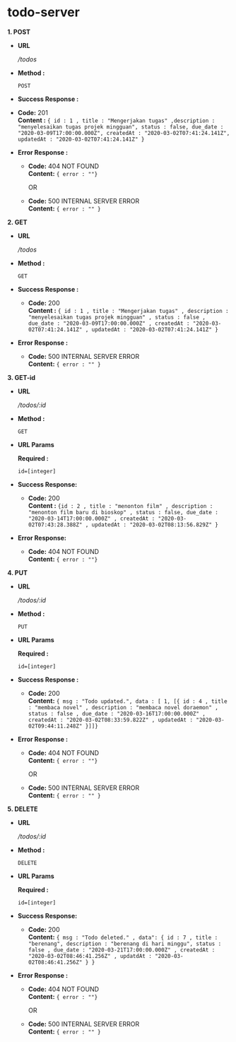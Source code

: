 # todo-server

**1. POST**

* **URL**

    _/todos_

* **Method :**

    `POST`

* **Success Response :**

* **Code:** 201 <br />
    **Content :** `{ id : 1 , title : "Mengerjakan tugas" ,description : "menyelesaikan tugas projek mingguan", status : false, due_date : "2020-03-09T17:00:00.000Z", createdAt : "2020-03-02T07:41:24.141Z", updatedAt : "2020-03-02T07:41:24.141Z" }`

* **Error Response :**

  * **Code:** 404 NOT FOUND <br />
    **Content:** `{ error : ""}`

    OR

  * **Code:** 500 INTERNAL SERVER ERROR <br />
    **Content:** `{ error : "" }`


**2. GET**

* **URL**

    _/todos_

* **Method :**

    `GET`

* **Success Response :**

  * **Code:** 200 <br />
    **Content :** `{ id : 1 , title : "Mengerjakan tugas" , description : "menyelesaikan tugas projek mingguan" , status : false , due_date : "2020-03-09T17:00:00.000Z" , createdAt : "2020-03-02T07:41:24.141Z" , updatedAt : "2020-03-02T07:41:24.141Z"
  }`

* **Error Response :**

  * **Code:** 500 INTERNAL SERVER ERROR <br />
    **Content:** `{ error : "" }`


**3. GET-id**

* **URL**

    _/todos/:id_

* **Method :**

    `GET`

* **URL Params**

  **Required :**

    `id=[integer]`

* **Success Response:**

  * **Code:** 200 <br />
    **Content :** `{id : 2 , title : "menonton film" , description : "menonton film baru di bioskop" , status : false, due_date : "2020-03-14T17:00:00.000Z" , createdAt : "2020-03-02T07:43:28.388Z" , updatedAt : "2020-03-02T08:13:56.829Z"
}`

* **Error Response:**

    * **Code:** 404 NOT FOUND <br />
    **Content:** `{ error : ""}`


**4. PUT**

* **URL**

    _/todos/:id_

* **Method :**

    `PUT`

* **URL Params**

  **Required :**

    `id=[integer]`

* **Success Response :**

  * **Code:** 200 <br />
    **Content:** `{
  msg : "Todo updated.",
  data : [
    1,
    [{
        id : 4 , title : "membaca novel" , description : "membaca novel doraemon" , status : false , due_date : "2020-03-16T17:00:00.000Z" , createdAt : "2020-03-02T08:33:59.822Z" , updatedAt : "2020-03-02T09:44:11.248Z"
      }]]}`

* **Error Response :**

    * **Code:** 404 NOT FOUND <br />
    **Content:** `{ error : ""}`

        OR

    * **Code:** 500 INTERNAL SERVER ERROR <br />
    **Content:** `{ error : "" }`

**5. DELETE**

* **URL**

    _/todos/:id_

* **Method :**

    `DELETE`

* **URL Params**

  **Required :**

    `id=[integer]`

* **Success Response:**

  * **Code:** 200 <br />
    **Content:** `{ msg : "Todo deleted." , data": { id : 7 , title : "berenang", description : "berenang di hari minggu", status : false , due_date : "2020-03-21T17:00:00.000Z" , createdAt : "2020-03-02T08:46:41.256Z" , updatdAt : "2020-03-02T08:46:41.256Z"
  }
}`

* **Error Response :**

    * **Code:** 404 NOT FOUND <br />
    **Content:** `{ error : ""}`

        OR

    * **Code:** 500 INTERNAL SERVER ERROR <br />
    **Content:** `{ error : "" }`


